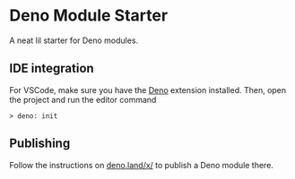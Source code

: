 # Deno Module Starter

A neat lil starter for Deno modules.

## IDE integration

For VSCode, make sure you have the
[Deno](https://github.com/denoland/vscode_deno) extension installed. Then, open
the project and run the editor command

```
> deno: init
```

## Publishing

Follow the instructions on [deno.land/x/](https://deno.land/x/) to publish a
Deno module there.
